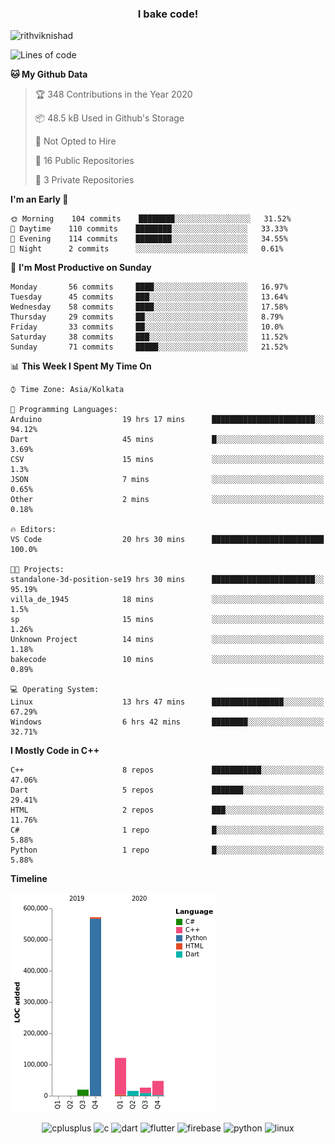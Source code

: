 <h3 align="center">I bake code!</h3>

<p align="left"> <img src="https://komarev.com/ghpvc/?username=rithviknishad" alt="rithviknishad" /> </p>

<!--START_SECTION:waka-->
![Lines of code](https://img.shields.io/badge/From%20Hello%20World%20I%27ve%20Written-23.2%20million%20lines%20of%20code-blue)

**🐱 My Github Data** 

> 🏆 348 Contributions in the Year 2020
 > 
> 📦 48.5 kB Used in Github's Storage 
 > 
> 🚫 Not Opted to Hire
 > 
> 📜 16 Public Repositories
 > 
> 🔑 3 Private Repositories 

**I'm an Early 🐤** 

```text
🌞 Morning    104 commits    ████████░░░░░░░░░░░░░░░░░   31.52% 
🌆 Daytime    110 commits    ████████░░░░░░░░░░░░░░░░░   33.33% 
🌃 Evening    114 commits    ████████░░░░░░░░░░░░░░░░░   34.55% 
🌙 Night      2 commits      ░░░░░░░░░░░░░░░░░░░░░░░░░   0.61%

```
📅 **I'm Most Productive on Sunday** 

```text
Monday       56 commits     ████░░░░░░░░░░░░░░░░░░░░░   16.97% 
Tuesday      45 commits     ███░░░░░░░░░░░░░░░░░░░░░░   13.64% 
Wednesday    58 commits     ████░░░░░░░░░░░░░░░░░░░░░   17.58% 
Thursday     29 commits     ██░░░░░░░░░░░░░░░░░░░░░░░   8.79% 
Friday       33 commits     ██░░░░░░░░░░░░░░░░░░░░░░░   10.0% 
Saturday     38 commits     ███░░░░░░░░░░░░░░░░░░░░░░   11.52% 
Sunday       71 commits     █████░░░░░░░░░░░░░░░░░░░░   21.52%

```


📊 **This Week I Spent My Time On** 

```text
⌚︎ Time Zone: Asia/Kolkata

💬 Programming Languages: 
Arduino                  19 hrs 17 mins      ███████████████████████░░   94.12% 
Dart                     45 mins             █░░░░░░░░░░░░░░░░░░░░░░░░   3.69% 
CSV                      15 mins             ░░░░░░░░░░░░░░░░░░░░░░░░░   1.3% 
JSON                     7 mins              ░░░░░░░░░░░░░░░░░░░░░░░░░   0.65% 
Other                    2 mins              ░░░░░░░░░░░░░░░░░░░░░░░░░   0.18%

🔥 Editors: 
VS Code                  20 hrs 30 mins      █████████████████████████   100.0%

🐱‍💻 Projects: 
standalone-3d-position-se19 hrs 30 mins      ███████████████████████░░   95.19% 
villa_de_1945            18 mins             ░░░░░░░░░░░░░░░░░░░░░░░░░   1.5% 
sp                       15 mins             ░░░░░░░░░░░░░░░░░░░░░░░░░   1.26% 
Unknown Project          14 mins             ░░░░░░░░░░░░░░░░░░░░░░░░░   1.18% 
bakecode                 10 mins             ░░░░░░░░░░░░░░░░░░░░░░░░░   0.89%

💻 Operating System: 
Linux                    13 hrs 47 mins      ████████████████░░░░░░░░░   67.29% 
Windows                  6 hrs 42 mins       ████████░░░░░░░░░░░░░░░░░   32.71%

```

**I Mostly Code in C++** 

```text
C++                      8 repos             ███████████░░░░░░░░░░░░░░   47.06% 
Dart                     5 repos             ███████░░░░░░░░░░░░░░░░░░   29.41% 
HTML                     2 repos             ███░░░░░░░░░░░░░░░░░░░░░░   11.76% 
C#                       1 repo              █░░░░░░░░░░░░░░░░░░░░░░░░   5.88% 
Python                   1 repo              █░░░░░░░░░░░░░░░░░░░░░░░░   5.88%

```


**Timeline**

![Chart not found](https://github.com/rithviknishad/rithviknishad/blob/master/charts/bar_graph.png) 


<!--END_SECTION:waka-->

<p align="center">
  <img src="https://devicons.github.io/devicon/devicon.git/icons/cplusplus/cplusplus-original.svg" alt="cplusplus" width="30" height="30"/>
  <img src="https://devicons.github.io/devicon/devicon.git/icons/c/c-original.svg" alt="c" width="30" height="30"/>
  <img src="https://www.vectorlogo.zone/logos/dartlang/dartlang-icon.svg" alt="dart" width="30" height="30"/>
  <img src="https://www.vectorlogo.zone/logos/flutterio/flutterio-icon.svg" alt="flutter" width="30" height="30"/> 
  <img src="https://www.vectorlogo.zone/logos/firebase/firebase-icon.svg" alt="firebase" width="30" height="30"/> 
  <img src="https://devicons.github.io/devicon/devicon.git/icons/python/python-original.svg" alt="python" width="30" height="30"/> 
  <img src="https://devicons.github.io/devicon/devicon.git/icons/linux/linux-original.svg" alt="linux" width="30" height="30"/> 
</p>
